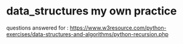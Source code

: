 # data_structures my own practice
questions answered for :
https://www.w3resource.com/python-exercises/data-structures-and-algorithms/python-recursion.php 
